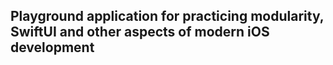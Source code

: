 ## Playground application for practicing modularity, SwiftUI and other aspects of modern iOS development
